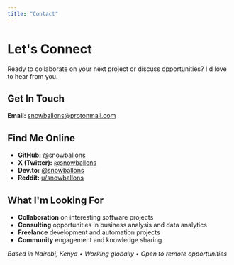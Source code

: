 ```yaml
---
title: "Contact"
---
```


# Let's Connect

Ready to collaborate on your next project or discuss opportunities? I'd love to hear from you.

## Get In Touch

**Email:** [snowballons@protonmail.com](mailto:snowballons@protonmail.com)

## Find Me Online

- **GitHub:** [@snowballons](https://github.com/snowballons)
- **X (Twitter):** [@snowballons](https://x.com/snowballons)  
- **Dev.to:** [@snowballons](https://dev.to/snowballons)
- **Reddit:** [u/snowballons](https://reddit.com/u/snowballons)

## What I'm Looking For

- **Collaboration** on interesting software projects
- **Consulting** opportunities in business analysis and data analytics
- **Freelance** development and automation projects
- **Community** engagement and knowledge sharing

*Based in Nairobi, Kenya • Working globally • Open to remote opportunities*
